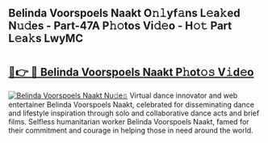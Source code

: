 ## Belinda Voorspoels Naakt O𝚗𝚕yf𝚊ns L𝚎a𝚔ed N𝚞𝚍es - Part-47A P𝚑𝚘tos Vi𝚍𝚎o - H𝚘𝚝 Part L𝚎a𝚔s LwyMC

# <h2><a href="http://kfefdh.oniu.top/?m=Belinda+Voorspoels+Naakt">🔗👉 🔴 Belinda Voorspoels Naakt P𝚑ot𝚘𝚜 V𝚒d𝚎o</a></h2>

[![Belinda Voorspoels Naakt Nu𝚍e𝚜](https://i.imgur.com/0qMVB7G.gif)](http://kfefdh.oniu.top/?m=Belinda+Voorspoels+Naakt)
Virtual dance innovator and web entertainer Belinda Voorspoels Naakt, celebrated for disseminating dance and lifestyle inspiration through solo and collaborative dance acts and brief films. Selfless humanitarian worker Belinda Voorspoels Naakt, famed for their commitment and courage in helping those in need around the world.  
